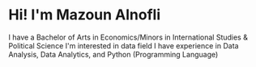 # Hi! I'm Mazoun Alnofli
  I have a Bachelor of Arts in Economics/Minors in International Studies & Political Science
  I'm interested in data field
  I have experience in Data Analysis, Data Analytics, and Python (Programming Language)
